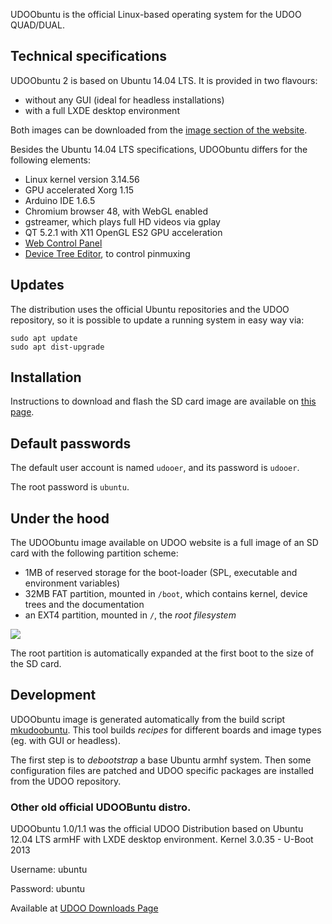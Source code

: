 UDOObuntu is the official Linux-based operating system for the UDOO QUAD/DUAL.

## Technical specifications

UDOObuntu 2 is based on Ubuntu 14.04 LTS. It is provided in two flavours:

 * without any GUI (ideal for headless installations)
 * with a full LXDE desktop environment

Both images can be downloaded from the [image section of the website](http://www.udoo.org/downloads/).

Besides the Ubuntu 14.04 LTS specifications, UDOObuntu differs for the following elements:

 * Linux kernel version 3.14.56
 * GPU accelerated Xorg 1.15
 * Arduino IDE 1.6.5
 * Chromium browser 48, with WebGL enabled
 * gstreamer, which plays full HD videos via gplay
 * QT 5.2.1 with X11 OpenGL ES2 GPU acceleration
 * [Web Control Panel](../Basic_Setup/Web_Control_Panel.html)
 * [Device Tree Editor](../Cookbook_Linux/Device_Tree_Editor.html), to control pinmuxing

## Updates

The distribution uses the official Ubuntu repositories and the UDOO repository, so it is possible to update a running system in easy way via:

    sudo apt update
    sudo apt dist-upgrade


## Installation

Instructions to download and flash the SD card image are available on [this page](../Getting_Started/Create_A_Bootable_MicroSD_card_for_UDOO_QUAD-DUAL.html).


## Default passwords

The default user account is named `udooer`, and its password is `udooer`.

The root password is `ubuntu`.


## Under the hood

The UDOObuntu image available on UDOO website is a full image of an SD card with the following partition scheme:

 * 1MB of reserved storage for the boot-loader (SPL, executable and environment variables)
 * 32MB FAT partition, mounted in `/boot`, which contains kernel, device trees and the documentation
 * an EXT4 partition, mounted in `/`, the *root filesystem*

<img src="../img/partitions.png">

The root partition is automatically expanded at the first boot to the size of the SD card.


## Development

UDOObuntu image is generated automatically from the build script [mkudoobuntu](https://github.com/UDOOboard/mkudoobuntu). This tool builds *recipes* for different boards and image types (eg. with GUI or headless).

The first step is to *debootstrap* a base Ubuntu armhf system. Then some configuration files are patched and UDOO specific packages are installed from the UDOO repository.

### Other old official UDOOBuntu distro.

UDOObuntu 1.0/1.1 was the official UDOO Distribution based on Ubuntu 12.04 LTS armHF with LXDE desktop environment.
Kernel 3.0.35 - U-Boot 2013

Username: ubuntu

Password: ubuntu

Available at [UDOO Downloads Page](http://www.udoo.org/downloads/)
